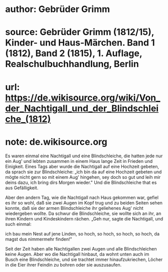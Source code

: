 # author: Gebrüder Grimm
# source: Gebrüder Grimm (1812/15), Kinder- und Haus-Märchen. Band 1 (1812), Band 2 (1815), 1. Auflage, Realschulbuchhandlung, Berlin
# url: https://de.wikisource.org/wiki/Von_der_Nachtigall_und_der_Blindschleiche_(1812)
# note: de.wikisource.org

Es waren einmal eine Nachtigall und eine Blindschleiche, die hatten jede nur ein Aug' und lebten zusammen in einem Haus lange Zeit in Frieden und Einigkeit. Eines Tags aber wurde die Nachtigall auf eine Hochzeit gebeten, da sprach sie zur Blindschleiche: „ich bin da auf eine Hochzeit gebeten und mögte nicht gern so mit einem Aug' hingehen, sey doch so gut und  leih mir deins dazu, ich bring dirs Morgen wieder." Und die Blindschleiche that es aus Gefälligkeit. 

Aber den andern Tag, wie die Nachtigall nach Haus gekommen war, gefiel es ihr so wohl, daß sie zwei Augen im Kopf trug und zu beiden Seiten sehen konnte, daß sie der armen Blindschleiche ihr geliehenes Aug' nicht wiedergeben wollte. Da schwur die Blindschleiche, sie wollte sich an ihr, an ihren Kindern und Kindeskindern rächen. „Geh nur, sagte die Nachtigall, und such einmal: 

ich bau mein Nest auf jene Linden, so hoch, so hoch, so hoch, so hoch, da magst dus nimmermehr finden!" 

Seit der Zeit haben alle Nachtigallen zwei Augen und alle Blindschleichen keine Augen. Aber wo die Nachtigall hinbaut, da wohnt unten auch im Busch eine Blindschleiche, und sie trachtet immer hinaufzukriechen, Löcher in die Eier ihrer Feindin zu bohren oder sie auszusaufen. 

